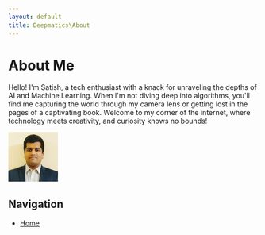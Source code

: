```yaml
---
layout: default
title: Deepmatics\About
---
```


# About Me

Hello! I'm Satish, a tech enthusiast with a knack for unraveling the depths of AI and Machine Learning. When I'm not diving deep into algorithms, you'll find me capturing the world through my camera lens or getting lost in the pages of a captivating book. Welcome to my corner of the internet, where technology meets creativity, and curiosity knows no bounds!

![My Photo](../assets/profile-pic.jpg)

## Navigation
- [Home](../index.md)

